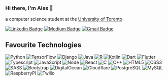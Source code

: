 ### Hi there, I'm Alex 👋

a computer science student at the [University of Toronto](https://www.utoronto.ca/#jump-to-inner)

[![Linkedin Badge](https://img.shields.io/badge/-alexrosen-blue?style=flat-square&logo=Linkedin&logoColor=white&link=https://www.linkedin.com/in/alex-rosen-7152281b7/)](https://www.linkedin.com/in/alex-rosen-7152281b7/)
[![Medium Badge](https://img.shields.io/badge/-@alexanderrosen45-03a57a?style=flat-square&labelColor=000000&logo=Medium&link=https://medium.com/@alexanderrosen45)](https://medium.com/@alexanderrosen45)
[![Gmail Badge](https://img.shields.io/badge/-alexanderrosen45@gmail.com-c14438?style=flat-square&logo=Gmail&logoColor=white&link=mailto:alexanderrosen45@gmail.com)](alexanderrosen45@gmail.com)

## Favourite Technologies
![Python](https://img.shields.io/badge/Python-14354C?style=for-the-badge&logo=python&logoColor=white)
![TensorFlow](https://img.shields.io/badge/TensorFlow-FF6F00?style=for-the-badge&logo=tensorflow&logoColor=white)
![Django](https://img.shields.io/badge/Django-092E20?style=for-the-badge&logo=django&logoColor=white)
![Java](https://img.shields.io/badge/Java-ED8B00?style=for-the-badge&logo=java&logoColor=white)
![R](https://img.shields.io/badge/R-276DC3?style=for-the-badge&logo=r&logoColor=white)
![Kotlin](https://img.shields.io/badge/Kotlin-0095D5?&style=for-the-badge&logo=kotlin&logoColor=white)
![Dart](https://img.shields.io/badge/Dart-0175C2?style=for-the-badge&logo=dart&logoColor=white)
![Flutter](https://img.shields.io/badge/Flutter-02569B?style=for-the-badge&logo=flutter&logoColor=white)
![Typescript](https://img.shields.io/badge/TypeScript-007ACC?style=for-the-badge&logo=typescript&logoColor=white)
![JavaScript](https://img.shields.io/badge/JavaScript-323330?style=for-the-badge&logo=javascript&logoColor=F7DF1E)
![Node](https://img.shields.io/badge/Node.js-43853D?style=for-the-badge&logo=node.js&logoColor=white)
![React](https://img.shields.io/badge/React-20232A?style=for-the-badge&logo=react&logoColor=61DAFB)
![C](https://img.shields.io/badge/C-00599C?style=for-the-badge&logo=c&logoColor=white)
![C++](https://img.shields.io/badge/C%2B%2B-00599C?style=for-the-badge&logo=c%2B%2B&logoColor=white)
![HTML5](https://img.shields.io/badge/HTML5-E34F26?style=for-the-badge&logo=html5&logoColor=white)
![CSS3](https://img.shields.io/badge/CSS3-1572B6?style=for-the-badge&logo=css3&logoColor=white)
![SASS](https://img.shields.io/badge/Sass-CC6699?style=for-the-badge&logo=sass&logoColor=white)
![Bootstrap](https://img.shields.io/badge/Bootstrap-563D7C?style=for-the-badge&logo=bootstrap&logoColor=white)
![DigitalOcean](https://img.shields.io/badge/Digital_Ocean-0080FF?style=for-the-badge&logo=DigitalOcean&logoColor=white)
![Cloudflare](https://img.shields.io/badge/Cloudflare-F38020?style=for-the-badge&logo=Cloudflare&logoColor=white)
![PostgreSQL](https://img.shields.io/badge/PostgreSQL-316192?style=for-the-badge&logo=postgresql&logoColor=white)
![MySQL](https://img.shields.io/badge/MySQL-005C84?style=for-the-badge&logo=mysql&logoColor=white)
![RaspberryPI](https://img.shields.io/badge/Raspberry%20Pi-A22846?style=for-the-badge&logo=Raspberry%20Pi&logoColor=white)
![Twilio](https://img.shields.io/badge/Twilio-F22F46?style=for-the-badge&logo=Twilio&logoColor=white)
